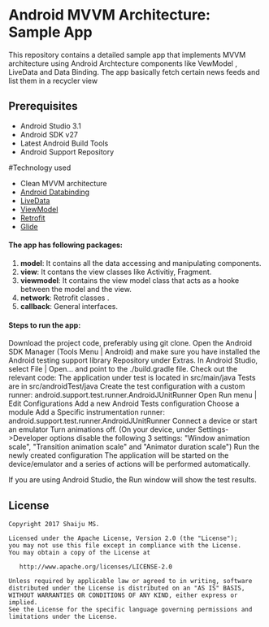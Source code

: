 # Android MVVM Architecture: Sample App
This repository contains a detailed sample app that implements MVVM architecture using Android Archtecture components like VewModel , LiveData and Data Binding.
The app basically fetch certain news feeds and list them in a recycler view

Prerequisites
--------------

- Android Studio 3.1
- Android SDK v27
- Latest Android Build Tools
- Android Support Repository

#Technology used
* Clean MVVM architecture
* [Android Databinding](https://developer.android.com/topic/libraries/data-binding/index.html)
* [LiveData](https://developer.android.com/topic/libraries/architecture/livedata)
* [ViewModel](https://developer.android.com/topic/libraries/architecture/viewmodel)
* [Retrofit](https://square.github.io/retrofit/)
* [Glide](https://github.com/bumptech/glide)


#### The app has following packages:
1. **model**: It contains all the data accessing and manipulating components.
2. **view**: It contans the view classes like Activitiy, Fragment.
3. **viewmodel**: It contains the view model class that acts as a hooke between the model and the view.
4. **network**: Retrofit classes .
4. **callback**: General interfaces.

#### Steps to run the app:
Download the project code, preferably using git clone.
Open the Android SDK Manager (Tools Menu | Android) and make sure you have installed the Android testing support library Repository under Extras.
In Android Studio, select File | Open... and point to the ./build.gradle file.
Check out the relevant code:
The application under test is located in src/main/java
Tests are in src/androidTest/java
Create the test configuration with a custom runner: android.support.test.runner.AndroidJUnitRunner
Open Run menu | Edit Configurations
Add a new Android Tests configuration
Choose a module
Add a Specific instrumentation runner: android.support.test.runner.AndroidJUnitRunner
Connect a device or start an emulator
Turn animations off. (On your device, under Settings->Developer options disable the following 3 settings: "Window animation scale", "Transition animation scale" and "Animator duration scale")
Run the newly created configuration
The application will be started on the device/emulator and a series of actions will be performed automatically.

If you are using Android Studio, the Run window will show the test results.

License
--------


    Copyright 2017 Shaiju MS.

    Licensed under the Apache License, Version 2.0 (the "License");
    you may not use this file except in compliance with the License.
    You may obtain a copy of the License at

       http://www.apache.org/licenses/LICENSE-2.0

    Unless required by applicable law or agreed to in writing, software
    distributed under the License is distributed on an "AS IS" BASIS,
    WITHOUT WARRANTIES OR CONDITIONS OF ANY KIND, either express or implied.
    See the License for the specific language governing permissions and
    limitations under the License.

